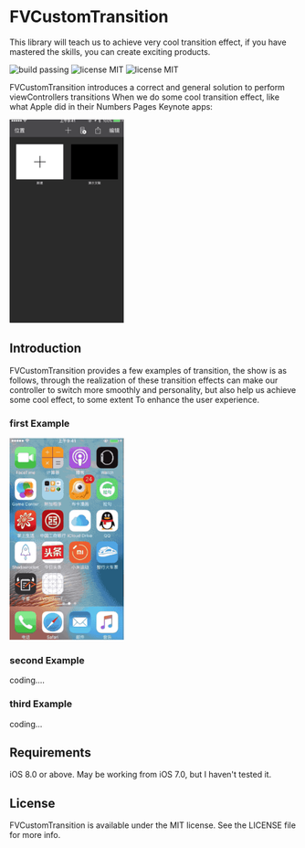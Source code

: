 # FVCustomTransition

This library will teach us to achieve very cool transition effect, if you have mastered the skills, you can create exciting products.

<img src="https://img.shields.io/badge/build-passing-orange.svg?style=flat" alt="build passing" />
<img src="https://img.shields.io/badge/license-MIT-lightgrey.svg?style=flat" alt="license MIT" />
<img src="https://img.shields.io/badge/platform-iOS-green.svg?style=flat" alt="license MIT" />



FVCustomTransition introduces a correct and general solution to perform viewControllers transitions When we do some cool transition effect, like what Apple did in their Numbers Pages Keynote apps:

<img src="image/appleApp.gif" width = 200 />


## Introduction

FVCustomTransition provides a few examples of transition, the show is as follows, through the realization of these transition effects can make our controller to switch more smoothly and personality, but also help us achieve some cool effect, to some extent To enhance the user experience.

### first Example

<img src="image/Basic.gif" width = 200 />

### second Example

coding....

### third Example

coding...

## Requirements

iOS 8.0 or above. May be working from iOS 7.0, but I haven't tested it.

## License

FVCustomTransition is available under the MIT license. See the LICENSE file for more info.
